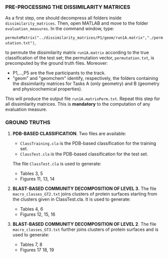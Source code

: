 ### PRE-PROCESSING THE DISSIMILARITY MATRICES
As a first step, one should decompress all folders inside `dissimilarity_matrices`. Then, open MATLAB and move to the folder `evaluation_measures`. In the command window, type:

``permuteMatrix("../dissimilarity_matrices/P1/geom/run1A.matrix","./permutation.txt")``,

to permute the dissimilarity matrix `run1A.matrix` according to the true classification of the test set; the permutation vector, ``permutation.txt``, is precomputed by the ground truth files. Moreover:
-  P1,...,P5 are the five participants to the track.
-  "geom" and "geomchem" identify, respectively, the folders containing the dissimilarity matrices for Tasks A (only geometry) and B (geometry and physicochemical properties).

This will produce the output file `run1A.matrixPerm.txt`. Repeat this step for all dissimilarity matrices. This is **mandatory** to the computation of any evaluation measure.

### GROUND TRUTHS

1)  **PDB-BASED CLASSIFICATION**.
Two files are available:
    - `ClassTraining.cla` is the PDB-based classification for the training set.
    - `ClassTest.cla` is the PDB-based classification for the test set.
    
    The file `ClassTest.cla` is used to generate: 
    - Tables 3, 5 
    - Figures 11, 13, 14

2) **BLAST-BASED COMMUNITY DECOMPOSITION OF LEVEL 3**.
The file `macro_classes_GT2.txt` joins clusters of protein surfaces starting from the clusters given in ClassTest.cla. It is used to generate:
    - Tables 4, 6
    - Figures 12, 15, 16

3) **BLAST-BASED COMMUNITY DECOMPOSITION OF LEVEL 2**.
The file `macro_classes_GT3.txt` further joins clusters of protein surfaces and is used to generate: 
    - Tables 7, 8
    - Figures 17 18, 19

